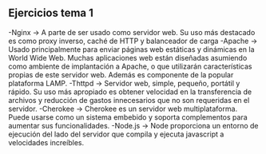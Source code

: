 ## Ejercicios tema 1 ##
-Nginx -> A parte de ser usado como servidor web. Su uso más destacado es como proxy inverso, caché de HTTP y balanceador de carga
-Apache -> Usado principalmente para enviar páginas web estáticas y dinámicas en la World Wide Web. Muchas aplicaciones web están diseñadas asumiendo como ambiente de implantación a Apache, o que utilizarán características propias de este servidor web. Además es componente de la popular plataforma LAMP.
-Thttpd -> Servidor web, simple, pequeño, portátil y rápido.
Su uso más apropiado es obtener velocidad en la transferencia de archivos y reducción de gastos innecesarios que no son requeridas en el servidor.
-Cherokee -> Cherokee es un servidor web multiplataforma.
Puede usarse como un sistema embebido y soporta complementos para aumentar sus funcionalidades.
-Node.js -> Node proporciona un entorno de ejecución del lado del servidor que compila y ejecuta javascript a velocidades increíbles. 
